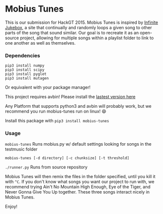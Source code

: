 # Mobius Tunes
This is our submission for HackGT 2015. Mobius Tunes is inspired by [Infinite Jukebox](http://labs.echonest.com/Uploader/index.html), a site that continually and randomly loops a given song to other parts of the song that sound similar. Our goal is to recreate it as an open-source project, allowing for multiple songs within a playlist folder to link to one another as well as themselves.

### Dependencies
```
pip3 install numpy
pip3 install scipy
pip3 install pyglet
pip3 install mutagen
```
Or equivalent with your package manager!

This project requires avbin! Please install the [lastest version here](https://avbin.github.io/AVbin/Download.html)

Any Platform that supports python3 and avbin will probably work, but we recommend you run mobius-tunes run on linux! :smile:

Install this package with
`pip3 install mobius-tunes`

### Usage

`mobius-tunes`  Runs mobius.py w/ default settings looking for songs in the testmusic folder

`mobius-tunes [-d directory] [-c chunksize] [-t threshold]`

`./runner.py` Runs from source repository

Mobius Tunes will then remix the files in the folder specified, until you kill it with `^C`. If you don't know what songs you want our project to run with, we recommend trying Ain't No Mountain High Enough, Eye of the Tiger, and Never Gonna Give You Up together. These three songs interact nicely in Mobius Tunes.

Enjoy!



